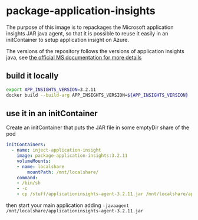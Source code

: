 # package-application-insights

The purpose of this image is to repackages the Microsoft application
insights JAR java agent, so that it is possible to reuse it easily in
an initContainer to setup application insight on Azure.

The versions of the repository follows the versions of application insights
java, see [the official MS documentation for more details](https://docs.microsoft.com/en-us/azure/azure-monitor/app/java-in-process-agent)

## build it locally

```bash
export APP_INSIGHTS_VERSION=3.2.11
docker build --build-arg APP_INSIGHTS_VERSION=${APP_INSIGHTS_VERSION}  . -t camptocamp/package-application-insights:${APP_INSIGHTS_VERSION}
```

## use it in an initContainer

Create an initContainer that puts the JAR file in some emptyDir share of the pod

```yaml
initContainers:
  - name: inject-application-insight
    image: package-application-insights:3.2.11
    volumeMounts:
    - name: localshare
        mountPath: /mnt/localshare/
    command:
    - /bin/sh
    - -c
    - cp /stuff/applicationinsights-agent-3.2.11.jar /mnt/localshare/applicationinsights-agent-3.2.11.jar
```

then start your main application adding `-javaagent /mnt/localshare/applicationinsights-agent-3.2.11.jar`
